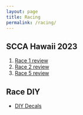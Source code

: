 ```yaml
---
layout: page
title: Racing
permalink: /racing/
---
```


## SCCA Hawaii 2023

1. [Race 1 review](https://www.sudoyashi.com/scca2023race1)
2. [Race 2 review](https://www.sudoyashi.com/scca2023race2prep)
3. [Race 5 review](https://www.sudoyashi.com/scca2023race5)

## Race DIY

- [DIY Decals](https://www.sudoyashi.com/diy-decals)